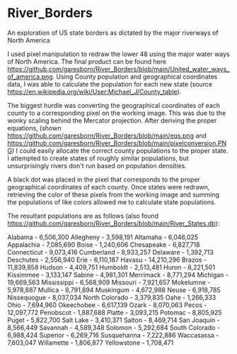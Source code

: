 # River_Borders
An exploration of US state borders as dictated by the major riverways of North America

I used pixel manipulation to redraw the lower 48 using the major water ways of North America. The final product can be found here https://github.com/garesborn/River_Borders/blob/main/United_water_ways_of_america.png. Using County population and geographical coordinates data, I was able to calculate the population for each new state (source https://en.wikipedia.org/wiki/User:Michael_J/County_table).

The biggest hurdle was converting the geographical coordinates of each county to a corresponding pixel on the working image. This was due to the wonky scaling behind the Mercator projection. After deriving the proper equations, (shown https://github.com/garesborn/River_Borders/blob/main/eqs.png and https://github.com/garesborn/River_Borders/blob/main/pixelconversion.PNG) I could easily allocate the correct county populations to the proper state. I attempted to create states of roughly similar populations, but unsurprisingly rivers don't run based on population densities.

A black dot was placed in the pixel that corresponds to the proper geographical coordinates of each county. Once states were redrawn, retrieving the color of these pixels from the working image and summing the populations of like colors allowed me to calculate state populations.


The resultant populations are as follows (also found https://github.com/garesborn/River_Borders/blob/main/River_States.db):

Alabama - 6,506,300
Allegheny - 3,598,191
Altamaha - 6,046,025
Appalachia - 7,085,690
Boise - 1,240,606
Chesapeake - 6,827,718
Connecticut - 9,073,416
Cumberland - 8,933,257
Delaware - 1,392,713
Deschutes - 2,556,940
Erie - 6,110,187
Havasu - 14,210,296
Brazos - 11,839,858
Hudson - 4,409,751
Humboldt - 2,513,481
Huron - 8,221,501
Kissimmee - 3,133,147
Sabine - 4,981,301
Merrimack - 8,771,294
Michigan - 19,669,563
Mississippi - 6,568,909
Missouri - 7,921,657
Mokelumne - 5,978,887
Mullica - 8,791,894
Muskingum - 4,672,988
Neuse - 6,918,785
Nissequogue - 8,037,034
North Colorado - 3,379,835
Oahe - 1,266,333
Ohio - 7,694,960
Okeechobee - 6,617,139
Ozark - 8,070,063
Pecos - 12,097,772
Penobscot - 1,887,688
Platte - 3,093,215
Potomac - 8,805,925
Puget - 5,822,700
Salt Lake - 3,410,371
Salton - 8,469,714
San Joaquin - 8,566,449
Savannah - 4,589,348
Solomon - 5,292,684
South Colorado - 6,988,424
Superior - 6,269,716
Susquehanna - 7,222,886
Waccasassa - 7,603,047
Willamette - 1,806,877
Yellowstone - 1,708,471
